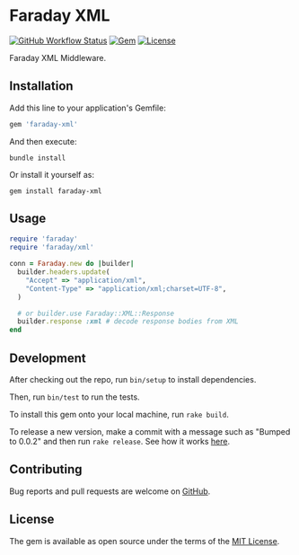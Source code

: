# Faraday XML

[![GitHub Workflow Status](https://img.shields.io/github/workflow/status/gemhome/faraday-xml/ci)](https://github.com/gemhome/faraday-xml/actions?query=branch%3Amain)
[![Gem](https://img.shields.io/gem/v/faraday-xml.svg?style=flat-square)](https://rubygems.org/gems/faraday-xml)
[![License](https://img.shields.io/github/license/gemhome/faraday-xml.svg?style=flat-square)](LICENSE.md)

Faraday XML Middleware.

## Installation

Add this line to your application's Gemfile:

```ruby
gem 'faraday-xml'
```

And then execute:

```shell
bundle install
```

Or install it yourself as:

```shell
gem install faraday-xml
```

## Usage

```ruby
require 'faraday'
require 'faraday/xml'

conn = Faraday.new do |builder|
  builder.headers.update(
    "Accept" => "application/xml",
    "Content-Type" => "application/xml;charset=UTF-8",
  )

  # or builder.use Faraday::XML::Response
  builder.response :xml # decode response bodies from XML
end
```

## Development

After checking out the repo, run `bin/setup` to install dependencies.

Then, run `bin/test` to run the tests.

To install this gem onto your local machine, run `rake build`.

To release a new version, make a commit with a message such as "Bumped to 0.0.2" and then run `rake release`.
See how it works [here](https://bundler.io/guides/creating_gem.html#releasing-the-gem).

## Contributing

Bug reports and pull requests are welcome on [GitHub](https://github.com/gemhome/faraday-xml).

## License

The gem is available as open source under the terms of the [MIT License](https://opensource.org/licenses/MIT).
